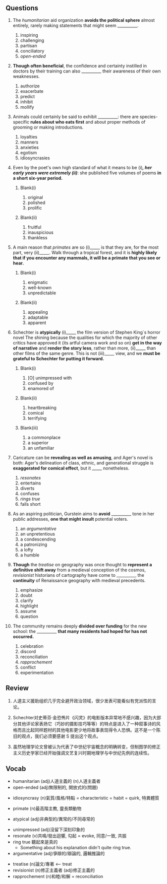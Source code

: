 ## Questions
1. The *humanitarian* aid organization **avoids the political sphere** almost entirely, rarely making statements that might seem __________.
	1. inspiring
	1. challenging
	1. partisan
	1. conciliatory
	1. *open-ended*

2. **Though often beneficial**, the confidence and certainty instilled in doctors by their training can also __________ their awareness of their own weaknesses.
	1. authorize
	1. exacerbate
	1. predict
	1. inhibit
	1. mollify

3. Animals could certainly be said to exhibit __________: there are species-specific **rules about who eats first** and about proper methods of grooming or making introductions.
	1. loyalties
	1. manners
	1. anxieties
	1. egotism
	1. idiosyncrasies

4. Even by the poet's own high standard of what it means to be (i)_____, her early years were extremely (ii)_____: she published five volumes of poems **in a short six-year period.**
	1. Blank(i)
		1. original
		1. polished
		1. prolific
	
	2. Blank(ii)
		1. fruitful
		1. inauspicious
		1. thankless

5. A main reason that *primates* are so (i)_____ is that they are, for the most part, very (ii)_____. Walk through a tropical forest, and it is **highly likely that if you encounter any mammals, it will be a primate that you see or hear.**
	1. Blank(i)
		1. enigmatic
		1. well-known
		1. unpredictable
		
	2. Blank(ii)
		1. appealing
		1. adaptable
		1. apparent

6. Schechter is **atypically** (i)_____ the film version of Stephen King`s horror novel The shining because the qualities for which the majority of other critics have approved it (its artful camera work and so on) **get in the way of narrative** and **render the story less**, rather than more, (ii)_____ than other films of the same genre. This is not (iii)_____ view, and we **must be grateful to Schechter for putting it forward.**
	1. Blank(i)
		1. [O] unimpressed with
		1. confused by
		1. enamored of
	
	2. Blank(ii)
		1. heartbreaking
		1. comical
		1. terrifying
	
	3. Blank(iii)
		1. a commonplace
		1. a superior
		1. an unfamiliar

7. Caricature can be **revealing as well as amusing**, and Ager's novel is both: Ager's delineation of class, ethnic, and generational struggle is **exaggerated for comical effect**, but it _____ nonetheless.
	1. *resonates*
	1. entertains
	1. diverts
	1. confuses
	1. *rings true*
	1. falls short

8. As an aspiring politician, Gurstein aims to **avoid** __________ tone in her public addresses, **one that might insult** potential voters.
	1. an *argumentative*
	1. an unpretentious
	1. a condescending
	1. a patronizing
	1. a lofty
	1. a humble

9. **Though** the *treatise* on geography was once thought to **represent a definitive shift away** from a medieval conception of the cosmos, *revisionist* historians of cartography have come to __________ the **continuity** of Renaissance geography with medieval precedents.
	1. emphasize
	1. doubt
	1. clarify
	1. highlight
	1. assume
	1. question

10. The community remains deeply **divided over funding** for the new school: the __________ **that many residents had hoped for has not occurred.**
	1. celebration
	1. discord
	1. reconciliation
	1. *rapprochement*
	1. conflict
	1. experimentation

## Review
1. 人道主义援助组织几乎完全避开政治领域，很少发表可能看似有党派性的言论。

6. Schechter对史蒂芬·金恐怖片《闪灵》的电影版本异常地不感兴趣，因为大部分其他评论家表扬它（巧妙的摄影技巧等等）的特点是进入了一种叙事诗的风格而且比起同样题材的其他电影更少地将故事表现得令人恐惧。这不是一个陈旧的观点，我们必须要感谢 S 提出这个观点。

9. 虽然地理学论文曾被认为代表了中世纪宇宙概念的明确转变，但制图学的修正主义历史学家已经开始强调文艺复兴时期地理学与中世纪先例的连续性。

## Vocab
- humanitarian (adj)人道主義的 (n)人道主義者
- open-ended (adj)無限制的, 開放式的(問題)
+ idiosyncrasy (n)氣質/風格/特點 = characteristic = habit = quirk, 特異體質 
* primate (n)最高階主教, 靈長類動物 
+ atypical (adj)非典型的/異常的/不同尋常的
- unimpressed (adj)沒留下深刻印象的
- resonate (v)共鳴/發出迴響, 勾起 = evoke, 同意/一致, 共振
- ring true 聽起來是真的
	- Something about his explanation didn't quite ring true.
- argumentative (adj)爭辯的/辯論的, 邏輯推論的
+ treatise (n)論文/專著 <-- treat
+ revisionist (n)修正主義者 (adj)修正主義的
+ rapprochement (n)和睦/和解 = reconciliation 
